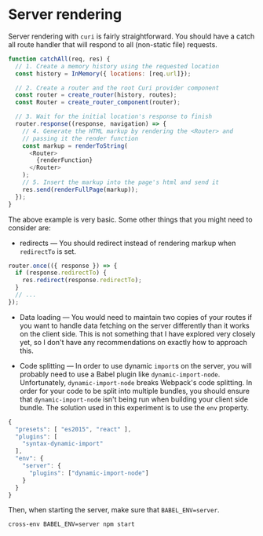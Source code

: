 # Server rendering

Server rendering with `curi` is fairly straightforward. You should have a catch all route handler that will respond to all (non-static file) requests.

```js
function catchAll(req, res) {
  // 1. Create a memory history using the requested location
  const history = InMemory({ locations: [req.url]});

  // 2. Create a router and the root Curi provider component
  const router = create_router(history, routes);
  const Router = create_router_component(router);

  // 3. Wait for the initial location's response to finish
  router.response((response, navigation) => {
    // 4. Generate the HTML markup by rendering the <Router> and
    // passing it the render function
    const markup = renderToString(
      <Router>
        {renderFunction}
      </Router>
    );
    // 5. Insert the markup into the page's html and send it
    res.send(renderFullPage(markup));
  });
}
```

The above example is very basic. Some other things that you might need to consider are:

* redirects — You should redirect instead of rendering markup when `redirectTo` is set.

```js
router.once(({ response }) => {
  if (response.redirectTo) {
    res.redirect(response.redirectTo);
  }
  // ...
});
```

* Data loading — You would need to maintain two copies of your routes if you want to handle data fetching on the server differently than it works on the client side. This is not something that I have explored very closely yet, so I don't have any recommendations on exactly how to approach this.

* Code splitting — In order to use dynamic `import`s on the server, you will probably need to use a Babel plugin like `dynamic-import-node`. Unfortunately, `dynamic-import-node` breaks Webpack's code splitting. In order for your code to be split into multiple bundles, you should ensure that `dynamic-import-node` isn't being run when building your client side bundle. The solution used in this experiment is to use the `env` property.

```js
{
  "presets": [ "es2015", "react" ],
  "plugins": [
    "syntax-dynamic-import"
  ],
  "env": {
    "server": {
      "plugins": ["dynamic-import-node"]
    }
  }
}
```

Then, when starting the server, make sure that `BABEL_ENV=server`.

```
cross-env BABEL_ENV=server npm start
```
